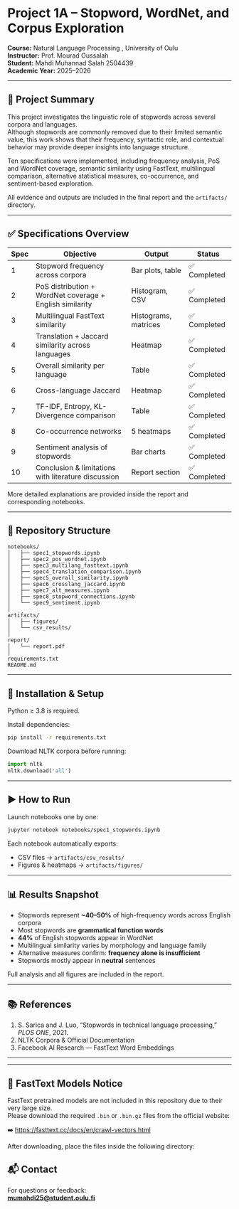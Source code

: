 # Project 1A – Stopword, WordNet, and Corpus Exploration

**Course:** Natural Language Processing , University of Oulu  
**Instructor:** Prof. Mourad Oussalah  
**Student:** Mahdi Muhannad Salah 2504439  
**Academic Year:** 2025–2026

---

## 📌 Project Summary

This project investigates the linguistic role of stopwords across several corpora and languages.  
Although stopwords are commonly removed due to their limited semantic value, this work
shows that their frequency, syntactic role, and contextual behavior may provide deeper insights
into language structure.

Ten specifications were implemented, including frequency analysis, PoS and WordNet coverage,
semantic similarity using FastText, multilingual comparison, alternative statistical measures,
co-occurrence, and sentiment-based exploration.

All evidence and outputs are included in the final report and the `artifacts/` directory.

---

## ✅ Specifications Overview

| Spec | Objective | Output | Status |
|------|-----------|--------|--------|
| 1 | Stopword frequency across corpora | Bar plots, table | ✅ Completed |
| 2 | PoS distribution + WordNet coverage + English similarity | Histogram, CSV | ✅ Completed |
| 3 | Multilingual FastText similarity | Histograms, matrices | ✅ Completed |
| 4 | Translation + Jaccard similarity across languages | Heatmap | ✅ Completed |
| 5 | Overall similarity per language | Table | ✅ Completed |
| 6 | Cross-language Jaccard | Heatmap | ✅ Completed |
| 7 | TF-IDF, Entropy, KL-Divergence comparison | Table | ✅ Completed |
| 8 | Co-occurrence networks | 5 heatmaps | ✅ Completed |
| 9 | Sentiment analysis of stopwords | Bar charts | ✅ Completed |
| 10 | Conclusion & limitations with literature discussion | Report section | ✅ Completed |

More detailed explanations are provided inside the report and corresponding notebooks.

---

## 📂 Repository Structure

```text
notebooks/
│   ├── spec1_stopwords.ipynb
│   ├── spec2_pos_wordnet.ipynb
│   ├── spec3_multilang_fasttext.ipynb
│   ├── spec4_translation_comparison.ipynb
│   ├── spec5_overall_similarity.ipynb
│   ├── spec6_crosslang_jaccard.ipynb
│   ├── spec7_alt_measures.ipynb
│   ├── spec8_stopword_connections.ipynb
│   └── spec9_sentiment.ipynb
│
artifacts/
│   ├── figures/
│   └── csv_results/
│
report/
│   └── report.pdf
│
requirements.txt
README.md
```

---

## 🔧 Installation & Setup

Python ≥ 3.8 is required.

Install dependencies:
```bash
pip install -r requirements.txt
```

Download NLTK corpora before running:
```python
import nltk
nltk.download('all')
```

---

## ▶️ How to Run

Launch notebooks one by one:
```bash
jupyter notebook notebooks/spec1_stopwords.ipynb
```

Each notebook automatically exports:
- CSV files → `artifacts/csv_results/`
- Figures & heatmaps → `artifacts/figures/`

---

## 📊 Results Snapshot

- Stopwords represent **~40–50%** of high-frequency words across English corpora  
- Most stopwords are **grammatical function words**  
- **44%** of English stopwords appear in WordNet  
- Multilingual similarity varies by morphology and language family  
- Alternative measures confirm: **frequency alone is insufficient**  
- Stopwords mostly appear in **neutral** sentences  

Full analysis and all figures are included in the report.

---

## 📚 References

1. S. Sarica and J. Luo, “Stopwords in technical language processing,” *PLOS ONE*, 2021.  
2. NLTK Corpora & Official Documentation  
3. Facebook AI Research — FastText Word Embeddings  

---

---

## 📁 FastText Models Notice

FastText pretrained models are not included in this repository due to their very large size.  
Please download the required `.bin` or `.bin.gz` files from the official website:

➡️ https://fasttext.cc/docs/en/crawl-vectors.html

After downloading, place the files inside the following directory:


## 📬 Contact

For questions or feedback:  
**mumahdi25@student.oulu.fi**
